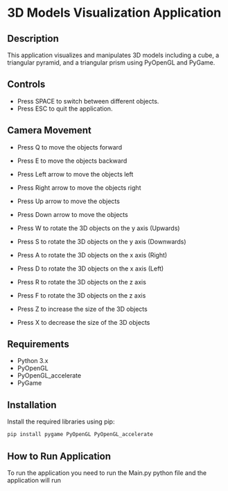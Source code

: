 # 3D Models Visualization Application

## Description
This application visualizes and manipulates 3D models including a cube, a triangular pyramid, and a triangular prism using PyOpenGL and PyGame.

## Controls
- Press SPACE to switch between different objects.
- Press ESC to quit the application.
## Camera Movement
- Press Q to move the objects forward
- Press E to move the objects backward

- Press Left arrow to move the objects left
- Press Right arrow to move the objects right
- Press Up arrow to move the objects
- Press Down arrow to move the objects

- Press W to rotate the 3D objects on the y axis (Upwards)
- Press S to rotate the 3D objects on the y axis (Downwards)
- Press A to rotate the 3D objects on the x axis (Right)
- Press D to rotate the 3D objects on the x axis (Left)
- Press R to rotate the 3D objects on the z axis 
- Press F to rotate the 3D objects on the z axis

- Press Z to increase the size of the 3D objects
- Press X to decrease the size of the 3D objects

## Requirements
- Python 3.x
- PyOpenGL
- PyOpenGL_accelerate
- PyGame

## Installation
Install the required libraries using pip:
```bash
pip install pygame PyOpenGL PyOpenGL_accelerate
```

## How to Run Application
To run the application you need to run the Main.py python file and the application will run